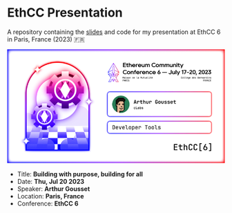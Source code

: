 # EthCC Presentation

A repository containing the [slides](./slides/slides.pdf) and code for my presentation at EthCC 6 in Paris, France (2023) 🇫🇷

<img src="assets/images/ethcc-banner.png" width="550">

+	Title: **Building with purpose, building for all**
+	Date: **Thu, Jul 20 2023**
+	Speaker: **Arthur Gousset**
+	Location: **Paris, France**
+	Conference: **EthCC 6**
